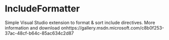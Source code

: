 # IncludeFormatter
Simple Visual Studio extension to format &amp; sort include directives.
More information and download onhttps://gallery.msdn.microsoft.com/c8b0f253-37ac-48cf-b64c-85ac634c2d87
